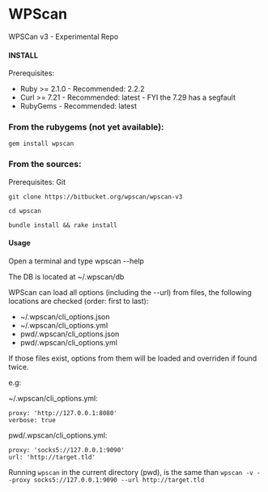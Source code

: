 # WPScan

WPSCan v3 - Experimental Repo

#### INSTALL
Prerequisites:

- Ruby >= 2.1.0 - Recommended: 2.2.2
- Curl >= 7.21  - Recommended: latest - FYI the 7.29 has a segfault
- RubyGems      - Recommended: latest


### From the rubygems (not yet available):

```gem install wpscan```

### From the sources:
Prerequisites: Git

```git clone https://bitbucket.org/wpscan/wpscan-v3```

```cd wpscan```

```bundle install && rake install```


#### Usage

Open a terminal and type wpscan --help

The DB is located at ~/.wpscan/db

WPScan can load all options (including the --url) from files, the following locations are checked (order: first to last):

* ~/.wpscan/cli_options.json
* ~/.wpscan/cli_options.yml
* pwd/.wpscan/cli_options.json
* pwd/.wpscan/cli_options.yml

If those files exist, options from them will be loaded and overriden if found twice.

e.g:

~/.wpscan/cli_options.yml:
```
proxy: 'http://127.0.0.1:8080'
verbose: true
```

pwd/.wpscan/cli_options.yml:
```
proxy: 'socks5://127.0.0.1:9090'
url: 'http://target.tld'
```

Running ```wpscan``` in the current directory (pwd), is the same than ```wpscan -v --proxy socks5://127.0.0.1:9090 --url http://target.tld```